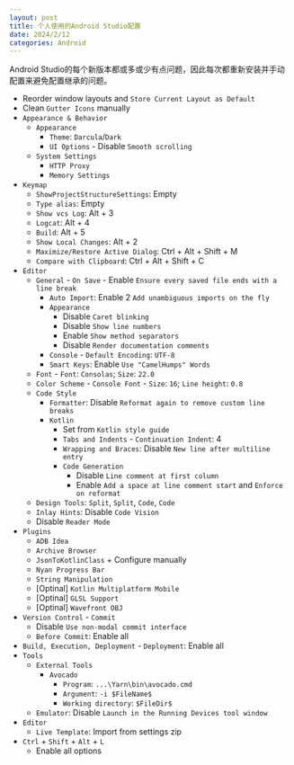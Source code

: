 ```yaml
---
layout: post
title: 个人使用的Android Studio配置
date: 2024/2/12
categories: Android
---
```


Android Studio的每个新版本都或多或少有点问题，因此每次都重新安装并手动配置来避免配置继承的问题。

<!--more-->

- Reorder window layouts and `Store Current Layout as Default`
- Clean `Gutter Icons` manually
- `Appearance & Behavior`
  - `Appearance`
    - `Theme`: `Darcula`/`Dark`
    - `UI Options` - Disable `Smooth scrolling`
  - `System Settings`
    - `HTTP Proxy`
    - `Memory Settings`
- `Keymap`
  - `ShowProjectStructureSettings`: Empty
  - `Type alias`: Empty
  - `Show vcs Log`: Alt + 3
  - `Logcat`: Alt + 4
  - `Build`: Alt + 5
  - `Show Local Changes`: Alt + 2
  - `Maximize/Restore Active Dialog`: Ctrl + Alt + Shift + M
  - `Compare with Clipboard`: Ctrl + Alt + Shift + C
- `Editor`
  - `General` - `On Save` - Enable `Ensure every saved file ends with a line break`
    - `Auto Import`: Enable 2 `Add unambiguous imports on the fly`
    - `Appearance`
      - Disable `Caret blinking`
      - Disable `Show line numbers`
      - Enable `Show method separators`
      - Disable `Render documentation comments`
    - `Console` - `Default Encoding`: `UTF-8`
    - `Smart Keys`: Enable `Use "CamelHumps" Words`
  - `Font` - `Font`: `Consolas`; `Size`: `22.0`
  - `Color Scheme` - `Console Font` - `Size`: `16`; `Line height`: `0.8`
  - `Code Style`
    - `Formatter`: Disable `Reformat again to remove custom line breaks`
    - `Kotlin`
      - Set from `Kotlin style guide`
      - `Tabs and Indents` - `Continuation Indent`: 4
      - `Wrapping and Braces`: Disable `New line after multiline entry`
      - `Code Generation`
        - Disable `Line comment at first column`
        - Enable `Add a space at line comment start` and `Enforce on reformat`
  - `Design Tools`: `Split`, `Split`, `Code`, `Code`
  - `Inlay Hints`: Disable `Code Vision`
  - Disable `Reader Mode`
- `Plugins`
  - `ADB Idea`
  - `Archive Browser`
  - `JsonToKotlinClass` + Configure manually
  - `Nyan Progress Bar`
  - `String Manipulation`
  - [Optinal] `Kotlin Multiplatform Mobile`
  - [Optinal] `GLSL Support`
  - [Optinal] `Wavefront OBJ`
- `Version Control` - `Commit`
  - Disable `Use non-modal commit interface`
  - `Before Commit`: Enable all
- `Build, Execution, Deployment` - `Deployment`: Enable all
- `Tools`
  - `External Tools`
    - `Avocado`
      - `Program`: `...\Yarn\bin\avocado.cmd`
      - `Argument`: `-i $FileName$`
      - `Working directory`: `$FileDir$`
  - `Emulator`: Disable `Launch in the Running Devices tool window`
- `Editor`
  - `Live Template`: Import from settings zip
- `Ctrl` + `Shift` + `Alt` + `L`
  - Enable all options
